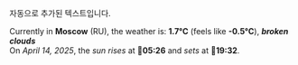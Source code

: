 
자동으로 추가된 텍스트입니다.

<!--START_SECTION:weather:moscow-->
Currently in **Moscow** (RU), the weather is: **1.7°C** (feels like **-0.5°C**), ***broken clouds***<br/>
On *April 14, 2025*, the *sun rises* at 🌅**05:26** and *sets* at 🌇**19:32**.
<!--END_SECTION:weather-->
